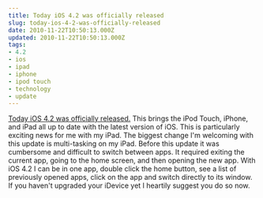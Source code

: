 ```yaml
---
title: Today iOS 4.2 was officially released
slug: today-ios-4-2-was-officially-released
date: 2010-11-22T10:50:13.000Z
updated: 2010-11-22T10:50:13.000Z
tags:
- 4.2
- ios
- ipad
- iphone
- ipod touch
- technology
- update
---
```


<a href="http://www.apple.com/ios/" target="_blank">Today iOS 4.2 was officially released.</a>  This brings the iPod Touch, iPhone, and iPad all up to date with the latest version of iOS.  This is particularly exciting news for me with my iPad.  The biggest change I'm welcoming with this update is multi-tasking on my iPad.  Before this update it was cumbersome and difficult to switch between apps.  It required exiting the current app, going to the home screen, and then opening the new app.  With iOS 4.2 I can be in one app, double click the home button, see a list of previously opened apps, click on the app and switch directly to its window.  If you haven't upgraded your iDevice yet I heartily suggest you do so now.  
